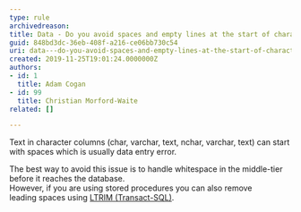 ```yaml
---
type: rule
archivedreason: 
title: Data - Do you avoid spaces and empty lines at the start of character columns?
guid: 848bd3dc-36eb-408f-a216-ce06bb730c54
uri: data---do-you-avoid-spaces-and-empty-lines-at-the-start-of-character-columns
created: 2019-11-25T19:01:24.0000000Z
authors:
- id: 1
  title: Adam Cogan
- id: 99
  title: Christian Morford-Waite
related: []

---
```



<p class="ssw15-rteElement-P">​​Text in character columns (char, varchar, text, nchar, varchar, text) can start with spaces which is usually data entry error.​<br></p><p class="ssw15-rteElement-P">The best way to avoid this issue is to handle whitespace in the middle-tier before it reaches the database.<br>However, if you are using stored procedures you can also remove leading&#160;spaces using <a href="https&#58;//docs.microsoft.com/en-us/sql/t-sql/functions/ltrim-transact-sql?view=sql-server-ver15">LTRIM (Transact-SQL)​</a>.<br></p>
<br><excerpt class='endintro'></excerpt><br>



